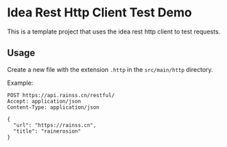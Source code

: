 # Idea Rest Http Client Test Demo

This is a template project that uses the idea rest http client to test requests.

## Usage

Create a new file with the extension `.http` in the `src/main/http` directory.

Example:
```http
POST https://api.rainss.cn/restful/
Accept: application/json
Content-Type: application/json

{
  "url": "https://rainss.cn",
  "title": "rainerosion"
}

```
